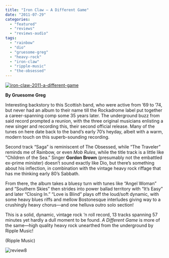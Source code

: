 ```yaml
---
title: "Iron Claw – A Different Game"
date: "2011-07-29"
categories: 
  - "featured"
  - "reviews"
  - "reviews-audio"
tags: 
  - "rainbow"
  - "dio"
  - "gruesome-greg"
  - "heavy-rock"
  - "iron-claw"
  - "ripple-music"
  - "the-obsessed"
---
```


[![](http://www.hellbound.ca/wp-content/uploads/2011/07/iron-claw-2011-a-different-game.jpg "iron-claw-2011-a-different-game")](http://www.hellbound.ca/wp-content/uploads/2011/07/iron-claw-2011-a-different-game.jpg)

**By Gruesome Greg**

Interesting backstory to this Scottish band, who were active from ’69 to ’74, but never had an album to their name till the Rockadrome label put together a career-spanning comp some 35 years later. The underground buzz from said record prompted a reunion, with the three original musicians enlisting a new singer and recording this, their second official release. Many of the tunes on here date back to the band’s early 70’s heyday, albeit with a warm, modern touch on this superb-sounding recording.

Second track “Saga” is reminiscent of The Obsessed, while “The Traveler” reminds me of Rainbow, or even _Mob Rules_, while the title track is a little like “Children of the Sea.” Singer **Gordon Brown** (presumably not the embattled ex-prime minister) doesn’t sound exactly like Dio, but there’s something about his inflection, in combination with the vintage heavy rock riffage that has me thinking early 80’s Sabbath.

From there, the album takes a bluesy turn with tunes like “Angel Woman” and “Southern Skies” then strides into power ballad territory with “It’s Easy” and later “Closing In.” “Love is Blind” plays off the loud/soft dynamic, with some heavy blues riffs and mellow Bostonesque interludes giving way to a crushingly heavy chorus—and one helluva outro solo section!

This is a solid, dynamic, vintage rock ‘n roll record, 13 tracks spanning 57 minutes yet hardly a dull moment to be found. _A Different Game_ is more of the same—high quality heavy rock unearthed from the underground by Ripple Music!

(Ripple Music)

![](http://www.hellbound.ca/wp-content/uploads/2009/07/review8.png "review8")
